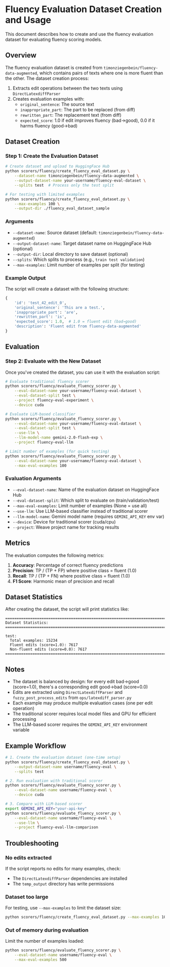 # Fluency Evaluation Dataset Creation and Usage

This document describes how to create and use the fluency evaluation dataset for evaluating fluency scoring models.

## Overview

The fluency evaluation dataset is created from `timonziegenbein/fluency-data-augmented`, which contains pairs of texts where one is more fluent than the other. The dataset creation process:

1. Extracts edit operations between the two texts using `DirectLatexdiffParser`
2. Creates evaluation examples with:
   - `original_sentence`: The source text
   - `inappropriate_part`: The part to be replaced (from diff)
   - `rewritten_part`: The replacement text (from diff)
   - `expected_score`: 1.0 if edit improves fluency (bad→good), 0.0 if it harms fluency (good→bad)

## Dataset Creation

### Step 1: Create the Evaluation Dataset

```bash
# Create dataset and upload to HuggingFace Hub
python scorers/fluency/create_fluency_eval_dataset.py \
    --dataset-name timonziegenbein/fluency-data-augmented \
    --output-dataset-name your-username/fluency-eval-dataset \
    --splits test  # Process only the test split

# For testing with limited examples
python scorers/fluency/create_fluency_eval_dataset.py \
    --max-examples 100 \
    --output-dir ./fluency_eval_dataset_sample
```

### Arguments

- `--dataset-name`: Source dataset (default: `timonziegenbein/fluency-data-augmented`)
- `--output-dataset-name`: Target dataset name on HuggingFace Hub (optional)
- `--output-dir`: Local directory to save dataset (optional)
- `--splits`: Which splits to process (e.g., `train test validation`)
- `--max-examples`: Limit number of examples per split (for testing)

### Example Output

The script will create a dataset with the following structure:

```python
{
    'id': 'test_42_edit_0',
    'original_sentence': 'This are a test.',
    'inappropriate_part': 'are',
    'rewritten_part': 'is',
    'expected_score': 1.0,  # 1.0 = fluent edit (bad→good)
    'description': 'Fluent edit from fluency-data-augmented'
}
```

## Evaluation

### Step 2: Evaluate with the New Dataset

Once you've created the dataset, you can use it with the evaluation script:

```bash
# Evaluate traditional fluency scorer
python scorers/fluency/evaluate_fluency_scorer.py \
    --eval-dataset-name your-username/fluency-eval-dataset \
    --eval-dataset-split test \
    --project fluency-eval-experiment \
    --device cuda

# Evaluate LLM-based classifier
python scorers/fluency/evaluate_fluency_scorer.py \
    --eval-dataset-name your-username/fluency-eval-dataset \
    --eval-dataset-split test \
    --use-llm \
    --llm-model-name gemini-2.0-flash-exp \
    --project fluency-eval-llm

# Limit number of examples (for quick testing)
python scorers/fluency/evaluate_fluency_scorer.py \
    --eval-dataset-name your-username/fluency-eval-dataset \
    --max-eval-examples 100
```

### Evaluation Arguments

- `--eval-dataset-name`: Name of the evaluation dataset on HuggingFace Hub
- `--eval-dataset-split`: Which split to evaluate on (train/validation/test)
- `--max-eval-examples`: Limit number of examples (None = use all)
- `--use-llm`: Use LLM-based classifier instead of traditional scorer
- `--llm-model-name`: Gemini model name (requires `GEMINI_API_KEY` env var)
- `--device`: Device for traditional scorer (cuda/cpu)
- `--project`: Weave project name for tracking results

## Metrics

The evaluation computes the following metrics:

1. **Accuracy**: Percentage of correct fluency predictions
2. **Precision**: TP / (TP + FP) where positive class = fluent (1.0)
3. **Recall**: TP / (TP + FN) where positive class = fluent (1.0)
4. **F1 Score**: Harmonic mean of precision and recall

## Dataset Statistics

After creating the dataset, the script will print statistics like:

```
================================================================================
Dataset Statistics:
================================================================================

test:
  Total examples: 15234
  Fluent edits (score=1.0): 7617
  Non-fluent edits (score=0.0): 7617
================================================================================
```

## Notes

- The dataset is balanced by design: for every edit bad→good (score=1.0), there's a corresponding edit good→bad (score=0.0)
- Edits are extracted using `DirectLatexdiffParser` and `fuzzy_post_process_edits` from `ops/latexdiff_parser.py`
- Each example may produce multiple evaluation cases (one per edit operation)
- The traditional scorer requires local model files and GPU for efficient processing
- The LLM-based scorer requires the `GEMINI_API_KEY` environment variable

## Example Workflow

```bash
# 1. Create the evaluation dataset (one-time setup)
python scorers/fluency/create_fluency_eval_dataset.py \
    --output-dataset-name username/fluency-eval \
    --splits test

# 2. Run evaluation with traditional scorer
python scorers/fluency/evaluate_fluency_scorer.py \
    --eval-dataset-name username/fluency-eval \
    --device cuda

# 3. Compare with LLM-based scorer
export GEMINI_API_KEY="your-api-key"
python scorers/fluency/evaluate_fluency_scorer.py \
    --eval-dataset-name username/fluency-eval \
    --use-llm \
    --project fluency-eval-llm-comparison
```

## Troubleshooting

### No edits extracted
If the script reports no edits for many examples, check:
- The `DirectLatexdiffParser` dependencies are installed
- The `temp_output` directory has write permissions

### Dataset too large
For testing, use `--max-examples` to limit the dataset size:
```bash
python scorers/fluency/create_fluency_eval_dataset.py --max-examples 1000
```

### Out of memory during evaluation
Limit the number of examples loaded:
```bash
python scorers/fluency/evaluate_fluency_scorer.py \
    --eval-dataset-name username/fluency-eval \
    --max-eval-examples 500
```
